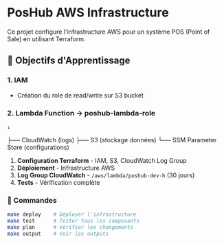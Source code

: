 # PosHub AWS Infrastructure

Ce projet configure l'infrastructure AWS pour un système POS (Point of Sale) en utilisant Terraform.

## 🎯 Objectifs d'Apprentissage

### 1. IAM 
- Création du role de read/write sur S3 bucket

### 2. Lambda Function → poshub-lambda-role
    ↓
├── CloudWatch (logs)
├── S3 (stockage données)
└── SSM Parameter Store (configurations)

1. **Configuration Terraform** - IAM, S3, CloudWatch Log Group
2. **Déploiement** - Infrastructure AWS
3. **Log Group CloudWatch** - `/aws/lambda/poshub-dev-h` (30 jours)
4. **Tests** - Vérification complète


### 🚀 Commandes
```bash
make deploy    # Déployer l'infrastructure
make test      # Tester tous les composants
make plan      # Vérifier les changements
make output    # Voir les outputs
```